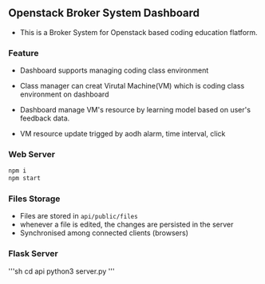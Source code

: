 ## Openstack Broker System Dashboard
- This is a Broker System for Openstack based coding education flatform.

### Feature
- Dashboard supports managing coding class environment 

- Class manager can creat Virutal Machine(VM) which is coding class environment on dashboard

- Dashboard manage VM's resource by learning model based on user's feedback data.

- VM resource update trigged by aodh alarm, time interval, click


### Web Server
```sh
npm i
npm start
```

### Files Storage
- Files are stored in `api/public/files`
- whenever a file is edited, the changes are persisted in the server
- Synchronised among connected clients (browsers)

### Flask Server
'''sh
cd api
python3 server.py
'''



